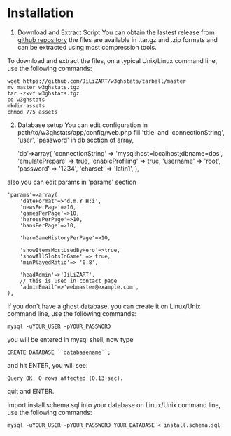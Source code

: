 
# Installation

1. Download and Extract Script
You can obtain the lastest release from [github repository](https://github.com/JiLiZART/w3ghstats)
the files are available in .tar.gz and .zip formats and can be extracted using most compression tools.

To download and extract the files, on a typical Unix/Linux command line, 
use the following commands:

	wget https://github.com/JiLiZART/w3ghstats/tarball/master
	mv master w3ghstats.tgz
	tar -zxvf w3ghstats.tgz
	cd w3ghstats
	mkdir assets
	chmod 775 assets

2. Database setup
You can edit configuration in path/to/w3ghstats/app/config/web.php 
fill 'title' and 'connectionString', 'user', 'password' in db section of array, 

	
	'db'=>array(
		'connectionString' => 'mysql:host=localhost;dbname=dos',
		'emulatePrepare' => true,
		'enableProfiling' => true,
		'username' => 'root',
		'password' => '1234',
		'charset' => 'latin1',
	),
		
also you can edit params in 'params' section
	
	'params'=>array(
		'dateFormat'=>'d.m.Y H:i',
		'newsPerPage'=>10,
		'gamesPerPage'=>10,
		'heroesPerPage'=>10,
		'bansPerPage'=>10,

		'heroGameHistoryPerPage'=>10,

		'showItemsMostUsedByHero'=>true,
		'showAllSlotsInGame' => true,
		'minPlayedRatio'=> '0.8',

		'headAdmin'=>'JiLiZART',
		// this is used in contact page
		'adminEmail'=>'webmaster@example.com',
	),

If you don't have a ghost database, you can create it
on Linux/Unix command line, use the following commands:

	mysql -uYOUR_USER -pYOUR_PASSWORD

you will be entered in mysql shell, now type

	CREATE DATABASE ``databasename``;

and hit ENTER, you will see:

    Query OK, 0 rows affected (0.13 sec).
    
quit and ENTER.

Import install.schema.sql into your database on Linux/Unix command line, use the following commands:

	mysql -uYOUR_USER -pYOUR_PASSWORD YOUR_DATABASE < install.schema.sql



